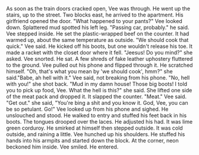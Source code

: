 As soon as the train doors cracked open, Vee was through. He went up the stairs, up to the street. Two blocks east, he arrived to the apartment. His girlfriend opened the door.
"What happened to your pants?"
Vee looked down. Splattered mud spotted his left leg.
"Passing car, probably." he said. Vee stepped inside. He set the plastic-wrapped beef on the counter. It had warmed up, about the same temperature as outside.
"We should cook that quick." Vee said. He kicked off his boots, but one wouldn't release his toe. It made a racket with the closet door where it fell.
"Jeesus! Do you mind?" she asked. Vee snorted. He sat. A few shreds of fake leather uphostery fluttered to the ground. Vee pulled out his phone and flipped through it. He scratched himself.
"Oh, that's what you mean by 'we should cook', hmm?" she said."Babe, ah hell with it." Vee said, not breaking from his phone.
"No, hell with you!" she shot back. "Mud in my damn house! Those big boots! I told you to pick up food, Vee. What the hell is this?" she said. She lifted one side of the meat pack and dropped it. It slapped the counter.
"Meat." Vee said.
"Get out." she said, "You're bing a shit and you know it. God, Vee, you can be so petulant. Go!"
Vee looked up from his phone and sighed. He unslouched and stood. He walked to entry and stuffed his feet back in his boots. The tongues drooped over the laces. He adjusted his had. It was lime green corduroy. He smirked at himself then stepped outside.
It was cold outside, and raining a little. Vee hunched up his shoulders. He stuffed his hands into his armpits and started down the block. At the corner, neon beckoned him inside. Vee smiled. He entered.
